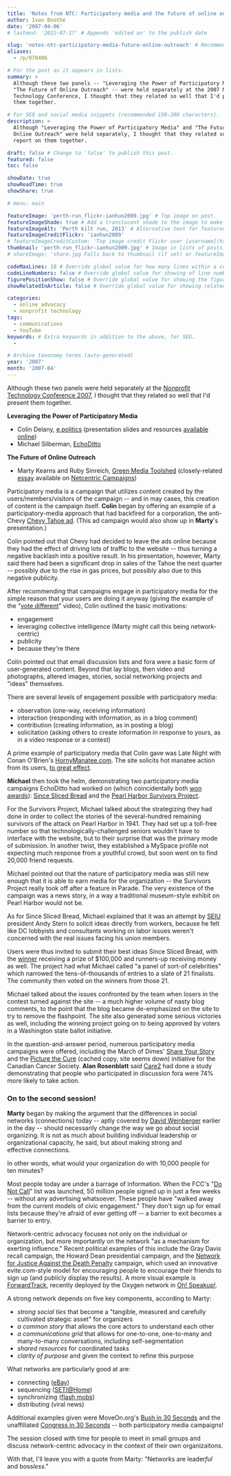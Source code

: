 ```yaml
---
title: 'Notes from NTC: Participatory media and the future of online outreach'
author: Ivan Boothe
date: '2007-04-06'
# lastmod: '2022-07-17' # Appends 'edited on' to the publish date

slug: 'notes-ntc-participatory-media-future-online-outreach' # Recommended length is 3 to 5 words.
aliases:
  - /p/070406

# For the post as it appears in lists.
summary: >
  Although these two panels -- "Leveraging the Power of Participatory Media" and
  "The Future of Online Outreach" -- were held separately at the 2007 Nonprofit
  Technology Conference, I thought that they related so well that I'd present
  them together.

# For SEO and social media snippets (recommended 150-200 characters).
description: >
  Although "Leveraging the Power of Participatory Media" and "The Future of
  Online Outreach" were held separately, I thought that they related so well I'd
  report on them together.

draft: false # Change to 'false' to publish this post.
featured: false
toc: false

showDate: true
showReadTime: true
showShare: true

# menu: main

featureImage: 'perth-run_flickr-ianhun2009.jpg' # Top image on post.
featureImageShade: true # Add a translucent shade to the image to make overlaid text easier to read.
featureImageAlt: 'Perth kilt run, 2013' # Alternative text for featured image.
featureImageCreditFlickr: 'ianhun2009'
# featureImageCreditCustom: 'Top image credit Flickr user [username](https://www.flickr.com/photos/username).'
thumbnail: 'perth-run_flickr-ianhun2009.jpg' # Image in lists of posts.
# shareImage: 'share.jpg Falls back to thumbnail (if set) or featureImage.

codeMaxLines: 10 # Override global value for how many lines within a code block before auto-collapsing.
codeLineNumbers: false # Override global value for showing of line numbers within code block.
figurePositionShow: false # Override global value for showing the figure label.
showRelatedInArticle: false # Override global value for showing related posts in this series at the end of the content.

categories:
  - online advocacy
  - nonprofit technology
tags:
  - communications
  - YouTube
keywords: # Extra keywords in addition to the above, for SEO.
  -

# Archive taxonomy terms (auto-generated)
year: '2007'
month: '2007-04'
---
```


Although these two panels were held separately at the
[Nonprofit Technology Conference 2007](https://web.archive.org/web/20070308071728/http://www.nten.org/ntc),
I thought that they related so well that I'd present them together.

**Leveraging the Power of Participatory Media**

- Colin Delany, [e.politics](https://www.epolitics.com/) (presentation slides
  and resources
  [available online](https://www.epolitics.com/2007/04/05/resources-for-n-ten-panel-on-socialparticipatory-media/))
- Michael Silberman,
  [EchoDitto](https://web.archive.org/web/20070701104529/http://www.echoditto.com/)

**The Future of Online Outreach**

- Marty Kearns and Ruby Sinreich,
  [Green Media Toolshed](https://web.archive.org/web/20070701171633/http://www.greenmediatoolshed.org/)
  (closely-related
  [essay](https://activist.blogs.com/networkcentricadvocacypaper.pdf) available
  on
  [Netcentric Campaigns](https://web.archive.org/web/20080124154123/http://www.netcentriccampaigns.org/))

Participatory media is a campaign that utilizes content created by the
users/members/visitors of the campaign -- and in may cases, this creation of
content is the campaign itself. **Colin** began by offering an example of a
participatory-media approach that had backfired for a corporation, the
anti-Chevy
[Chevy Tahoe ad](https://web.archive.org/web/20070531074727/http://www.youtube.com/watch?v=3CVezHDxFuw).
(This ad campaign would also show up in **Marty**'s presentation.)

Colin pointed out that Chevy had decided to leave the ads online because they
had the effect of driving lots of traffic to the website -- thus turning a
negative backlash into a positive result. In his presentation, however, Marty
said there had been a significant drop in sales of the Tahoe the next quarter --
possibly due to the rise in gas prices, but possibly also due to this
negative publicity.

After recommending that campaigns engage in participatory media for the simple
reason that your users are doing it anyway (giving the example of the
"[vote different](https://www.youtube.com/watch?v=6h3G-lMZxjo)" video), Colin
outlined the basic motivations:

- engagement
- leveraging collective intelligence (Marty might call this
  being network-centric)
- publicity
- because they're there

Colin pointed out that email discussion lists and fora were a basic form of
user-generated content. Beyond that lay blogs, then video and photographs,
altered images, stories, social networking projects and "ideas" themselves.

There are several levels of engagement possible with participatory media:

- observation (one-way, receiving information)
- interaction (responding with information, as in a blog comment)
- contribution (creating information, as in posting a blog)
- solicitation (asking others to create information in response to yours, as in
  a video response or a contest)

A prime example of participatory media that Colin gave was Late Night with Conan
O'Brien's
[HornyManatee.com](https://web.archive.org/web/20070705204729/http://www.hornymanatee.com/).
The site solicits hot manatee action from its users,
[to great effect](https://web.archive.org/web/20070127151216/http://www.hornymanatee.com:80/fan_art/8017.shtml).

**Michael** then took the helm, demonstrating two participatory media campaigns
EchoDitto had worked on (which coincidentally both
[won awards](https://web.archive.org/web/20071028185218/http://www.echoditto.com/node/1063)):
[Since Sliced Bread](https://web.archive.org/web/20070719052759/http://www.sinceslicedbread.com/)
and the
[Pearl Harbor Survivors Project](https://web.archive.org/web/20070630001236/http://www.pearlharborstories.org/).

For the Survivors Project, Michael talked about the strategizing they had done
in order to collect the stories of the several-hundred remaining survivors of
the attack on Pearl Harbor in 1941. They had set up a toll-free number so that
technologically-challenged seniors wouldn't have to interface with the website,
but to their surprise that was the primary mode of submission. In another twist,
they established a MySpace profile not expecting much response from a youthful
crowd, but soon went on to find 20,000 friend requests.

Michael pointed out that the nature of participatory media was still new enough
that it is able to earn media for the organization -- the Survivors Project
really took off after a feature in Parade. The very existence of the campaign
was a news story, in a way a traditional museum-style exhibit on Pearl Harbor
would not be.

As for Since Sliced Bread, Michael explained that it was an attempt by
[SEIU](https://seiu.org/) president Andy Stern to solicit ideas directly from
workers, because he felt like DC lobbyists and consultants working on labor
issues weren't concerned with the real issues facing his union members.

Users were thus invited to submit their best ideas Since Sliced Bread, with the
[winner](https://web.archive.org/web/20070719053813/http://www.sinceslicedbread.com/idea/9602)
receiving a prize of $100,000 and runners-up receiving money as well. The
project had what Michael called "a panel of sort-of celebrities" which narrowed
the tens-of-thousands of entries to a slate of 21 finalists. The community then
voted on the winners from those 21.

Michael talked about the issues confronted by the team when losers in the
contest turned against the site -- a much higher volume of nasty blog comments,
to the point that the blog became de-emphasized on the site to try to remove the
flashpoint. The site also generated some serious victories as well, including
the winning project going on to being approved by voters in a Washington state
ballot initiative.

In the question-and-answer period, numerous participatory media campaigns were
offered, including the March of Dimes'
[Share Your Story](https://web.archive.org/web/20070717211439/http://www.shareyourstory.org/)
and the
[Picture the Cure](https://web.archive.org/web/20070610082243/http://picturethecure.ca/)
(cached copy, site seems down) initiative for the Canadian Cancer Society.
**Alan Rosenblatt** said
[Care2](https://web.archive.org/web/20070706210219/http://www.care2.com/) had
done a study demonstrating that people who participated in discussion fora were
74% more likely to take action.

### On to the second session!

**Marty** began by making the argument that the differences in social networks
(connections) today -- aptly covered by
[David Weinberger](https://web.archive.org/web/20081205054343/netsquared.org/blog/britt-bravo/notes-ntc-keynote-david-weinberger)
earlier in the day -- should necessarily change the way we go about social
organizing. It is not as much about building individual leadership or
organizational capacity, he said, but about making strong and
effective connections.

In other words, what would your organization do with 10,000 people for
ten minutes?

Most people today are under a barrage of information. When the FCC's
"[Do Not Call](https://www.donotcall.gov/)" list was launched, 50 million people
signed up in just a few weeks -- without any advertising whatsoever. These
people have "walked away from the current models of civic engagement." They
don't sign up for email lists because they're afraid of ever getting off -- a
barrier to exit becomes a barrier to entry.

Network-centric advocacy focuses not only on the individual or organization, but
more importantly on the network "as a mechanism for exerting influence." Recent
political examples of this include the Gray Davis recall campaign, the Howard
Dean presidential campaign, and the
[Network for Justice Against the Death Penalty](https://web.archive.org/web/20070708232229/http://www.networkforjustice.org/partners/New_Yorkers_Against_The_Death_Penalty)
campaign, which used an innovative evite.com-style model for encouraging people
to encourage their friends to sign up (and publicly display the results). A more
visual example is
[ForwardTrack](https://web.archive.org/web/20070714124801/http://forwardtrack.eyebeamresearch.org/),
recently deployed by the Oxygen network in
[Oh! Speakup!](https://web.archive.org/web/20070716232054/http://speakup.oxygen.com/campaigns/womensrights/).

A strong network depends on five key components, according to Marty:

- _strong social ties_ that become a "tangible, measured and carefully
  cultivated strategic asset" for organizers
- _a common story_ that allows the core actors to understand each other
- _a communications grid_ that allows for one-to-one, one-to-many and
  many-to-many conversations, including self-segmentation
- _shared resources_ for coordinated tasks
- _clarity of purpose_ and given the context to refine this purpose

What networks are particularly good at are:

- connecting ([eBay](https://www.ebay.com/))
- sequencing ([SETI@Home](https://en.wikipedia.org/wiki/SETI@home))
- synchronizing ([flash mobs](https://smartmobs.com/book-summary/))
- distributing (viral news)

Additional examples given were MoveOn.org's
[Bush in 30 Seconds](https://web.archive.org/web/20070709151254/http://bushin30seconds.org/)
and the unaffiliated
[Congress in 30 Seconds](https://web.archive.org/web/20070625065450/http://www.congressin30seconds.com/)
-- both participatory media campaigns!

The session closed with time for people to meet in small groups and discuss
network-centric advocacy in the context of their own organizaitons.

With that, I'll leave you with a quote from Marty: "Networks are
leader<em>ful</em> and boss<em>less</em>."
